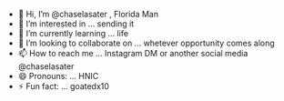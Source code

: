 - 👋 Hi, I’m @chaselasater , Florida Man
- 👀 I’m interested in ... sending it 
- 🌱 I’m currently learning ... life
- 💞️ I’m looking to collaborate on ... whetever opportunity comes along
- 📫 How to reach me ... Instagram DM or another social media @chaselasater
- 😄 Pronouns: ... HNIC
- ⚡ Fun fact: ... goatedx10

<!---
FloridaMane/FloridaMane is a ✨ special ✨ repository because its `README.md` (this file) appears on your GitHub profile.
You can click the Preview link to take a look at your changes.
--->
